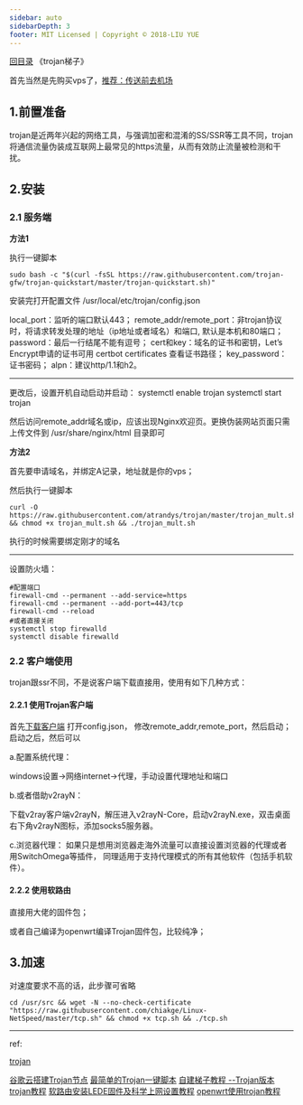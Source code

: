 ```yaml
---
sidebar: auto
sidebarDepth: 3
footer: MIT Licensed | Copyright © 2018-LIU YUE
---
```


[回目录](/docs/software)  《trojan梯子》

首先当然是先购买vps了，[推荐：传送前去机场](/docs/software/network/vps)

## 1.前置准备

trojan是近两年兴起的网络工具，与强调加密和混淆的SS/SSR等工具不同，trojan将通信流量伪装成互联网上最常见的https流量，从而有效防止流量被检测和干扰。

## 2.安装

### 2.1 服务端 

**方法1**

执行一键脚本
```
sudo bash -c "$(curl -fsSL https://raw.githubusercontent.com/trojan-gfw/trojan-quickstart/master/trojan-quickstart.sh)"
```
安装完打开配置文件
/usr/local/etc/trojan/config.json

local_port：监听的端口默认443；
remote_addr/remote_port：非trojan协议时，将请求转发处理的地址（ip地址或者域名）和端口, 默认是本机和80端口；
password：最后一行结尾不能有逗号；
cert和key：域名的证书和密钥，Let’s Encrypt申请的证书可用 certbot certificates 查看证书路径；
key_password：证书密码；
alpn：建议http/1.1和h2。

---
更改后，设置开机自动启动并启动：
systemctl enable trojan
systemctl start trojan

然后访问remote_addr域名或ip，应该出现Nginx欢迎页。更换伪装网站页面只需上传文件到 /usr/share/nginx/html 目录即可

**方法2**

首先要申请域名，并绑定A记录，地址就是你的vps；

然后执行一键脚本
```
curl -O https://raw.githubusercontent.com/atrandys/trojan/master/trojan_mult.sh && chmod +x trojan_mult.sh && ./trojan_mult.sh
```
执行的时候需要绑定刚才的域名

---

设置防火墙：
```
#配置端口
firewall-cmd --permanent --add-service=https
firewall-cmd --permanent --add-port=443/tcp
firewall-cmd --reload
#或者直接关闭
systemctl stop firewalld
systemctl disable firewalld
```

### 2.2 客户端使用

trojan跟ssr不同，不是说客户端下载直接用，使用有如下几种方式：

#### 2.2.1 使用Trojan客户端

首先[下载客户端](https://github.com/trojan-gfw/trojan/releases)
打开config.json，
修改remote_addr,remote_port，然后启动；
启动之后，然后可以

a.配置系统代理：

windows设置->网络internet->代理，手动设置代理地址和端口

b.或者借助v2rayN：

下载v2ray客户端v2rayN，解压进入v2rayN-Core，启动v2rayN.exe，双击桌面右下角v2rayN图标，添加socks5服务器。

c.浏览器代理：
如果只是想用浏览器走海外流量可以直接设置浏览器的代理或者用SwitchOmega等插件，
同理适用于支持代理模式的所有其他软件（包括手机软件）。

#### 2.2.2 使用软路由

直接用大佬的固件包；

或者自己编译为openwrt编译Trojan固件包，比较纯净；

## 3.加速

对速度要求不高的话，此步骤可省略

```
cd /usr/src && wget -N --no-check-certificate "https://raw.githubusercontent.com/chiakge/Linux-NetSpeed/master/tcp.sh" && chmod +x tcp.sh && ./tcp.sh
```

---

ref:

[trojan](https://trojan-gfw.github.io/trojan/)

[谷歌云搭建Trojan节点](https://www.youtube.com/watch?v=HytuSwW90rI&t=127s)
[最简单的Trojan一键脚本](https://www.atrandys.com/2019/1963.html)
[自建梯子教程 --Trojan版本](https://trojan-tutor.github.io/2019/04/10/p41.html)
[trojan教程](https://tlanyan.me/trojan-tutorial/)
[软路由安装LEDE固件及科学上网设置教程](https://www.youtube.com/watch?v=Q7D8iSHzyDg)
[openwrt使用trojan教程](https://www.atrandys.com/2020/2324.html)

<disqus/>